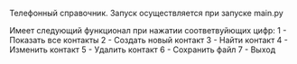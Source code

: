 Телефонный справочник.
Запуск осуществляется при запуске main.py

Имеет следующий функционал при нажатии соответвуйющих цифр:
1 - Показать все контакты 
2 - Создать новый контакт 
3 - Найти контакт 
4 - Изменить контакт 
5 - Удалить контакт 
6 - Сохранить файл 
7 - Выход

